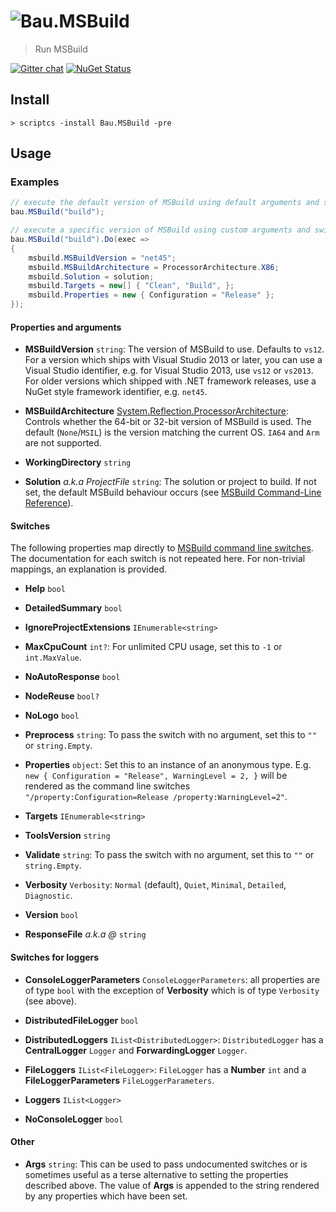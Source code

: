 # ![Bau](https://raw.githubusercontent.com/bau-build/bau/dev/assets/bau.128.png).MSBuild

> Run MSBuild

[![Gitter chat](https://badges.gitter.im/bau-build/bau.png)](https://gitter.im/bau-build/bau) [![NuGet Status](http://img.shields.io/badge/NuGet-0.1.0~alpha-blue.svg?style=flat)](https://www.nuget.org/packages/Bau.MSBuild/)

## Install

```batch
> scriptcs -install Bau.MSBuild -pre
```

## Usage

### Examples

```C#
// execute the default version of MSBuild using default arguments and switches
bau.MSBuild("build");
```

```C#
// execute a specific version of MSBuild using custom arguments and switches
bau.MSBuild("build").Do(exec =>
{
    msbuild.MSBuildVersion = "net45";
	msbuild.MSBuildArchitecture = ProcessorArchitecture.X86;
    msbuild.Solution = solution;
    msbuild.Targets = new[] { "Clean", "Build", };
    msbuild.Properties = new { Configuration = "Release" };
});
```

#### Properties and arguments

- **MSBuildVersion** `string`: The version of MSBuild to use. Defaults to `vs12`. For a version which ships with Visual Studio 2013 or later, you can use a Visual Studio identifier, e.g. for Visual Studio 2013, use `vs12` or `vs2013`. For older versions which shipped with .NET framework releases, use a NuGet style framework identifier, e.g. `net45`.

- **MSBuildArchitecture** [System.Reflection.ProcessorArchitecture](http://msdn.microsoft.com/en-us/library/cc533013.aspx): Controls whether the 64-bit or 32-bit version of MSBuild is used. The default (`None`/`MSIL`) is the version matching the current OS. `IA64` and `Arm` are not supported. 

- **WorkingDirectory** `string`

- **Solution** *a.k.a ProjectFile* `string`: The solution or project to build. If not set, the default MSBuild behaviour occurs (see [MSBuild Command-Line Reference](http://msdn.microsoft.com/en-us/library/ms164311.aspx)).

#### Switches

The following properties map directly to [MSBuild command line switches](http://msdn.microsoft.com/en-us/library/ms164311.aspx). The documentation for each switch is not repeated here. For non-trivial mappings, an explanation is provided.

- **Help** `bool`

- **DetailedSummary** `bool`

- **IgnoreProjectExtensions** `IEnumerable<string>`

- **MaxCpuCount** `int?`: For unlimited CPU usage, set this to `-1` or `int.MaxValue`. 

- **NoAutoResponse** `bool`

- **NodeReuse** `bool?`

- **NoLogo** `bool`

- **Preprocess** `string`: To pass the switch with no argument, set this to `""` or `string.Empty`.

- **Properties** `object`: Set this to an instance of an anonymous type. E.g. `new { Configuration = "Release", WarningLevel = 2, }` will be rendered as the command line switches `"/property:Configuration=Release /property:WarningLevel=2"`. 

- **Targets** `IEnumerable<string>`

- **ToolsVersion** `string`

- **Validate** `string`: To pass the switch with no argument, set this to `""` or `string.Empty`.

- **Verbosity** `Verbosity`: `Normal` (default), `Quiet`, `Minimal`, `Detailed`, `Diagnostic`. 

- **Version** `bool`

- **ResponseFile** *a.k.a @* `string`

#### Switches for loggers

- **ConsoleLoggerParameters** `ConsoleLoggerParameters`: all properties are of type `bool` with the exception of **Verbosity** which is of type `Verbosity` (see above).

- **DistributedFileLogger** `bool`

- **DistributedLoggers** `IList<DistributedLogger>`: `DistributedLogger` has a **CentralLogger** `Logger` and **ForwardingLogger** `Logger`.  

- **FileLoggers** `IList<FileLogger>`: `FileLogger` has a **Number** `int` and a **FileLoggerParameters** `FileLoggerParameters`. 

- **Loggers** `IList<Logger>`

- **NoConsoleLogger** `bool`

#### Other

- **Args** `string`: This can be used to pass undocumented switches or is sometimes useful as a terse alternative to setting the properties described above. The value of **Args** is appended to the string rendered by any properties which have been set.
